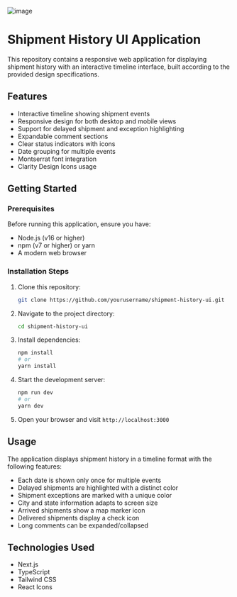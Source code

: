 
![image](https://github.com/user-attachments/assets/1e17dd1a-fab9-4272-a514-b16dc039e16a)

# Shipment History UI Application

This repository contains a responsive web application for displaying shipment history with an interactive timeline interface, built according to the provided design specifications.

## Features

- Interactive timeline showing shipment events
- Responsive design for both desktop and mobile views
- Support for delayed shipment and exception highlighting
- Expandable comment sections
- Clear status indicators with icons
- Date grouping for multiple events
- Montserrat font integration
- Clarity Design Icons usage

## Getting Started

### Prerequisites

Before running this application, ensure you have:
- Node.js (v16 or higher)
- npm (v7 or higher) or yarn
- A modern web browser

### Installation Steps

1. Clone this repository:
   ```bash
   git clone https://github.com/yourusername/shipment-history-ui.git
   ```

2. Navigate to the project directory:
   ```bash
   cd shipment-history-ui
   ```

3. Install dependencies:
   ```bash
   npm install
   # or
   yarn install
   ```

4. Start the development server:
   ```bash
   npm run dev
   # or
   yarn dev
   ```

5. Open your browser and visit `http://localhost:3000`

## Usage

The application displays shipment history in a timeline format with the following features:

- Each date is shown only once for multiple events
- Delayed shipments are highlighted with a distinct color
- Shipment exceptions are marked with a unique color
- City and state information adapts to screen size
- Arrived shipments show a map marker icon
- Delivered shipments display a check icon
- Long comments can be expanded/collapsed

## Technologies Used

- Next.js
- TypeScript
- Tailwind CSS
- React Icons
